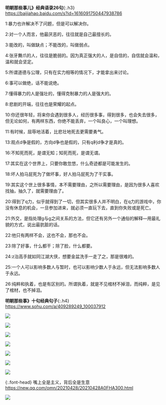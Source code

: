 ```note
```
**明朝那些事儿》经典语录26句**{:.h3}<br>
<https://baijiahao.baidu.com/s?id=1616091750447938786>

1:暴力也许解决不了问题，但是可以解决你。

2:对一个人而言，他最厌恶的，往往就是自己最擅长的。

3:能改的，叫做缺点；不能改的，叫做弱点。

4:张牙舞爪的人，往往是脆弱的。因为真正强大的人，是自信的，自信就会温和，温和就会坚定。

5:所谓道德与公理，只有在实力相等的情况下，才能拿出来讨论。

6:事可以做绝，话不能说绝。

7:懂得暴力的人是强壮的，懂得克制暴力的人是强大的。

8:悲剧的开端，往往也是荣耀的起点。

10:你还很年轻，将来你会遇到很多人，经历很多事，得到很多，也会失去很多，但无论如何，有两样东西，你绝不能丢弃，一个叫良心，一个叫理想。

11:有时候，屈辱地活着，比悲壮地死去更需要勇气。

13:观点d争是假的，方向d争也是假的，只有q利d争才是真的。

16:不知死而死，是谓无知；知死而死，是谓无谓。

17:其实在这个世界上，只要你敢忽悠，什么奇迹都是可能发生的。

18:坏人拍马屁死为了做坏事，好人拍马屁死为了干实事。

19:其实这个世上很多事情，本不需要理由，之所以需要理由，是因为很多人喜欢找抽，抽久了，就需要理由了。

20:得到了q力，似乎就得到了一切，但其实很多人并不明白，在q力的游戏中，你没有休息的机会，一旦参加进来，就必须一直玩下去，直到你失败或是死亡。

21:外交，是指处理g与g之间关系的方法，但它还有另外一个通俗的解释—用最礼貌的方式，说出最肮脏的话。

22:他只有两样不会，这也不会，那也不会。

23:除了好事，什么都干；除了脸，什么都要。

24:z治高手就如同江湖大侠，想要金盆洗手一走了之，那是很难的。

25:一个人可以影响多数人与暂时，也可以影响少数人于永远，但无法影响多数人于永远。

26:纯粹和执着，也是有区别的。所谓执着，就是不见棺材不掉泪，而纯粹，是见了棺材，也不掉泪。

**明朝那些事》十句经典句子**{:.h4}<br>
<https://www.sohu.com/a/409289249_100037912>

![](http://p6.itc.cn/images01/20200723/e85c88bedb484e9a9e9a939ce5843a60.png)

![](http://p4.itc.cn/images01/20200723/da1c43bfbe984472abe0c836d9db6ddd.png)

![](http://p0.itc.cn/images01/20200723/42d4af677669407b989d604feab18038.png)

![](http://p4.itc.cn/images01/20200723/c261d823b8264ff8a375d83b5a1e08bc.png)

![](http://p4.itc.cn/images01/20200723/8d66dc8a65454b4c8442298a0d56f7c7.png)

![](http://p5.itc.cn/images01/20200723/d84cde2fdf934013abb5ef87972a83b8.png)

![](http://p2.itc.cn/images01/20200723/7a12e328e89c43df8e9744531ef5c38c.png)

{:.font-head}
嘴上全是主义，背后全是生意
<br>[
https://new.qq.com/omn/20210428/20210428A0FHA300.html
](
https://new.qq.com/omn/20210428/20210428A0FHA300.html
)

![](http://inews.gtimg.com/newsapp_bt/0/13469389725/)
